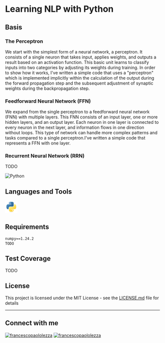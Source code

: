 # Learning NLP with Python

## Basis

### The Perceptron
We start with the simplest form of a neural network, a perceptron. It consists of a single neuron that takes input, applies weights, and outputs a result based on an activation function. This basic unit learns to classify inputs into two categories by adjusting its weights during training.
In order to show how it works, I've written a simple code that uses a "perceptron" which is implemented implicitly within the calculation of the output during the forward propagation step and the subsequent adjustment of synaptic weights during the backpropagation step.

### Feedforward Neural Network (FFN)    
We expand from the single perceptron to a feedforward neural network (FNN) with multiple layers. This FNN consists of an input layer, one or more hidden layers, and an output layer. Each neuron in one layer is connected to every neuron in the next layer, and information flows in one direction without loops. This type of network can handle more complex patterns and tasks compared to a single perceptron.I've written a simple code thst represents a FFN with one layer.

### Recurrent Neural Network (RRN)    

TODO

![Python](https://img.shields.io/badge/python-3670A0?style=for-the-badge&logo=python&logoColor=ffdd54) 

## Languages and Tools
<p align="left"> <a href="https://www.python.org" target="_blank" rel="noreferrer"> <img src="https://raw.githubusercontent.com/devicons/devicon/master/icons/python/python-original.svg" alt="python" width="40" height="40"/> </a> </p>

## Requirements
```
numpy==1.24.2
TODO
```

## Test Coverage
TODO

## License

This project is licensed under the MIT License - see the [LICENSE.md](LICENSE.md) file for details

<hr>

## Connect with me
<p align="left">
<a href="https://www.linkedin.com/in/francescopl/" target="blank"><img align="center" src="https://raw.githubusercontent.com/rahuldkjain/github-profile-readme-generator/master/src/images/icons/Social/linked-in-alt.svg" alt="francescopaololezza" height="20" width="30" /></a>
<a href="https://www.kaggle.com/francescopaolol" target="blank"><img align="center" src="https://raw.githubusercontent.com/rahuldkjain/github-profile-readme-generator/master/src/images/icons/Social/kaggle.svg" alt="francescopaololezza" height="20" width="30" /></a>
</p>



